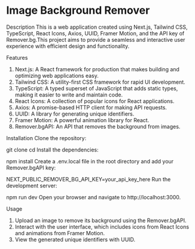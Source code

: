 <h1> Image Background Remover </h1>

Description
This is a web application created using Next.js, Tailwind CSS, TypeScript, React Icons, Axios, UUID, Framer Motion, and the API key of Remover.bg.This project aims to provide a seamless and interactive user experience with efficient design and functionality.

Features
1. Next.js: A React framework for production that makes building and optimizing web applications easy.
2. Tailwind CSS: A utility-first CSS framework for rapid UI development.
3. TypeScript: A typed superset of JavaScript that adds static types, making it easier to write and maintain code.
4. React Icons: A collection of popular icons for React applications.
5. Axios: A promise-based HTTP client for making API requests.
6. UUID: A library for generating unique identifiers.
7. Framer Motion: A powerful animation library for React.
8. Remover.bgAPI: An API that removes the background from images.

Installation
Clone the repository:

git clone <repository-url>
cd <repository-name>
Install the dependencies:

npm install
Create a .env.local file in the root directory and add your Remover.bgAPI key:

NEXT_PUBLIC_REMOVER_BG_API_KEY=your_api_key_here
Run the development server:

npm run dev
Open your browser and navigate to http://localhost:3000.

Usage
1. Upload an image to remove its background using the Remover.bgAPI.
2. Interact with the user interface, which includes icons from React Icons and animations from Framer Motion.
3. View the generated unique identifiers with UUID.
